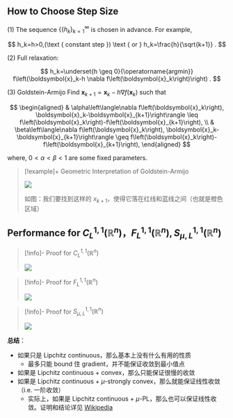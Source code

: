 ## How to Choose Step Size

(1) The sequence $\left\{\left\{h_k\right\}_{k=1}^{\infty}\right.$ is chosen in advance. For example,

$$
h_k=h>0,(\text { constant step }) \text { or } h_k=\frac{h}{\sqrt{k+1}} .
$$

(2) Full relaxation:

$$
h_k=\underset{h \geq 0}{\operatorname{argmin}} f\left(\boldsymbol{x}_k-h \nabla f\left(\boldsymbol{x}_k\right)\right) .
$$

(3) Goldstein-Armijo Find $\boldsymbol{x}_{k+1}=\boldsymbol{x}_k-h \nabla f\left(\boldsymbol{x}_k\right)$ such that

$$
\begin{aligned}
& \alpha\left\langle\nabla f\left(\boldsymbol{x}_k\right), \boldsymbol{x}_k-\boldsymbol{x}_{k+1}\right\rangle \leq f\left(\boldsymbol{x}_k\right)-f\left(\boldsymbol{x}_{k+1}\right), \\
& \beta\left\langle\nabla f\left(\boldsymbol{x}_k\right), \boldsymbol{x}_k-\boldsymbol{x}_{k+1}\right\rangle \geq f\left(\boldsymbol{x}_k\right)-f\left(\boldsymbol{x}_{k+1}\right),
\end{aligned}
$$

where, $0<\alpha<\beta<1$ are some fixed parameters.

> [!example]+ Geometric Interpretation of Goldstein-Armijo
> 
> <img src="https://gitlab.com/mtdickens1998/mtd-images/-/raw/main/pictures/2024/11/17_9_59_29_20241117095928.png"/>
> 
> 如图：我们要找到这样的 $x_{k+1}$，使得它落在红线和蓝线之间（也就是橙色区域）
## Performance for $C_L^{1,1}(\mathbb R^n)， F_L^{1,1}(\mathbb R^n), S_{\mu,L}^{1,1}(\mathbb R^n)$

> [!info]- Proof for $C_L^{1,1}(\mathbb R^n)$
> 
> <img src="https://gitlab.com/mtdickens1998/mtd-images/-/raw/main/pictures/2024/11/18_1_53_23_JPEG图像-4023-90EB-AA-0.jpeg"/>

> [!info]- Proof for $F_L^{1,1}(\mathbb R^n)$
> 
> <img src="https://gitlab.com/mtdickens1998/mtd-images/-/raw/main/pictures/2024/11/18_1_53_23_JPEG图像-41E3-95D9-B2-0.jpeg"/>

> [!info]- Proof for $S_{\mu, L}^{1,1}(\mathbb R^n)$
> 
> <img src="https://gitlab.com/mtdickens1998/mtd-images/-/raw/main/pictures/2024/11/24_2_47_3_JPEG%E5%9B%BE%E5%83%8F-4A20-AD14-D6-0.jpeg"/>

**总结**：

- 如果只是 Lipchitz continuous，那么基本上没有什么有用的性质
	- 最多只能 bound 住 gradient，并不能保证收敛到最小值点
- 如果是 Lipchitz continuous + convex，那么只能保证很慢的收敛
- 如果是 Lipchitz continuous + $\mu$-strongly convex，那么就能保证线性收敛（i.e. 一阶收敛）
	- 实际上，如果是 Lipchitz continuous + $\mu$-PL，那么也可以保证线性收敛。证明和结论详见 [Wikipedia](https://en.wikipedia.org/wiki/%C5%81ojasiewicz_inequality#Gradient_descent)

